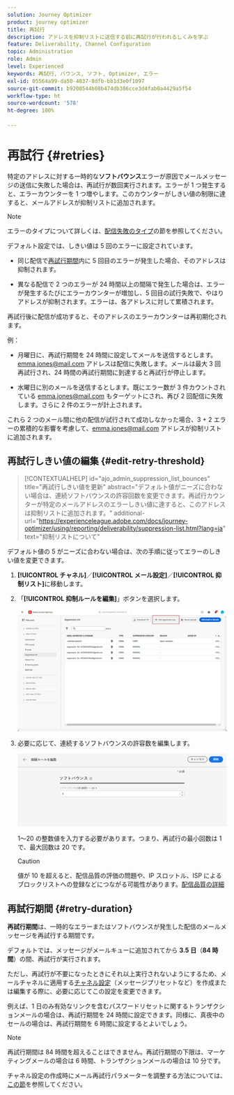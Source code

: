 ```yaml
---
solution: Journey Optimizer
product: journey optimizer
title: 再試行
description: アドレスを抑制リストに送信する前に再試行が行われるしくみを学ぶ
feature: Deliverability, Channel Configuration
topic: Administration
role: Admin
level: Experienced
keywords: 再試行, バウンス, ソフト, Optimizer, エラー
exl-id: 05564a99-da50-4837-8dfb-bb1d3e0f1097
source-git-commit: b9208544b08b474db386cce3d4fab0a4429a5f54
workflow-type: ht
source-wordcount: '578'
ht-degree: 100%

---
```


# 再試行 {#retries}

特定のアドレスに対する一時的な&#x200B;**ソフトバウンス**&#x200B;エラーが原因でメールメッセージの送信に失敗した場合は、再試行が数回実行されます。エラーが 1 つ発生すると、エラーカウンターを 1 つ増やします。このカウンターがしきい値の制限に達すると、メールアドレスが抑制リストに追加されます。

>[!NOTE]
>
>エラーのタイプについて詳しくは、[配信失敗のタイプ](../reports/suppression-list.md#delivery-failures)の節を参照してください。

デフォルト設定では、しきい値は 5 回のエラーに設定されています。

* 同じ配信で[再試行期間](#retry-duration)内に 5 回目のエラーが発生した場合、そのアドレスは抑制されます。

* 異なる配信で 2 つのエラーが 24 時間以上の間隔で発生した場合は、エラーが発生するたびにエラーカウンターが増加し、5 回目の試行失敗で、やはりアドレスが抑制されます。エラーは、各アドレスに対して累積されます。

再試行後に配信が成功すると、そのアドレスのエラーカウンターは再初期化されます。

例：

* 月曜日に、再試行期間を 24 時間に設定してメールを送信するとします。emma.jones@mail.com アドレスは配信に失敗します。メールは最大 3 回再試行され、24 時間の再試行期間に到達すると再試行が停止します。

* 水曜日に別のメールを送信するとします。既にエラー数が 3 件カウントされている emma.jones@mail.com もターゲットにされ、再び 2 回配信に失敗します。さらに 2 件のエラーが計上されます。

これら 2 つのメール間に他の配信が試行されて成功しなかった場合、3 + 2 エラーの累積的な影響を考慮して、emma.jones@mail.com アドレスが抑制リストに追加されます。

## 再試行しきい値の編集 {#edit-retry-threshold}

>[!CONTEXTUALHELP]
>id="ajo_admin_suppression_list_bounces"
>title="再試行しきい値を更新"
>abstract="デフォルト値がニーズに合わない場合は、連続ソフトバウンスの許容回数を変更できます。再試行カウンターが特定のメールアドレスのエラーしきい値に達すると、このアドレスは抑制リストに追加されます。"
>additional-url="https://experienceleague.adobe.com/docs/journey-optimizer/using/reporting/deliverability/suppression-list.html?lang=ja" text="抑制リストについて"

デフォルト値の 5 がニーズに合わない場合は、次の手順に従ってエラーのしきい値を変更できます。

1. **[!UICONTROL チャネル]**／**[!UICONTROL メール設定]**／**[!UICONTROL 抑制リスト]**&#x200B;に移動します。

1. 「**[!UICONTROL 抑制ルールを編集]**」ボタンを選択します。

   ![](assets/suppression-list-edit-retries.png)

1. 必要に応じて、連続するソフトバウンスの許容数を編集します。

   ![](assets/suppression-list-edit-soft-bounces.png)

   1～20 の整数値を入力する必要があります。つまり、再試行の最小回数は 1 で、最大回数は 20 です。

   >[!CAUTION]
   >
   >値が 10 を超えると、配信品質の評価の問題や、IP スロットル、ISP によるブロックリストへの登録などにつながる可能性があります。[配信品質の詳細](../reports/deliverability.md)

## 再試行期間 {#retry-duration}

**再試行期間**&#x200B;は、一時的なエラーまたはソフトバウンスが発生した配信のメールメッセージを再試行する期間です。

デフォルトでは、メッセージがメールキューに追加されてから **3.5 日**（**84 時間**）の間、再試行が実行されます。

ただし、再試行が不要になったときにそれ以上実行されないようにするため、メールチャネルに適用する[チャネル設定](channel-surfaces.md)（メッセージプリセットなど）を作成または編集する際に、必要に応じてこの設定を変更できます。

例えば、1 日のみ有効なリンクを含むパスワードリセットに関するトランザクションメールの場合は、再試行期間を 24 時間に設定できます。同様に、真夜中のセールの場合は、再試行期間を 6 時間に設定するとよいでしょう。

>[!NOTE]
>
>再試行期間は 84 時間を超えることはできません。再試行期間の下限は、マーケティングメールの場合は 6 時間、トランザクションメールの場合は 10 分です。

チャネル設定の作成時にメール再試行パラメーターを調整する方法については、[この節](../email/email-settings.md#email-retry)を参照してください。

